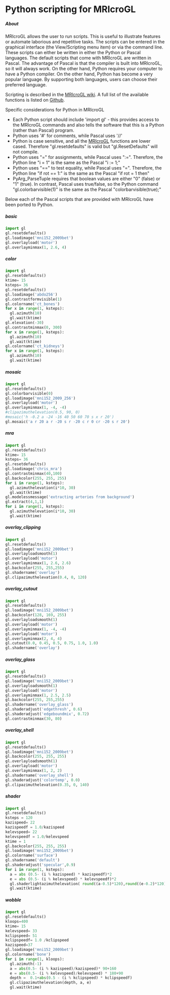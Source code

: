 # Python scripting for MRIcroGL

##### About

MRIcroGL allows the user to run scripts. This is useful to illustrate features or automate laborious and repetitive tasks. The scripts can be entered in the graphical interface (the View/Scripting menu item) or via the command line. These scripts can either be written in either the Python or Pascal languages. The default scripts that come with MRIcroGL are written in Pascal. The advantage of Pascal is that the compiler is built into MRIcroGL, so it will always work. On the other hand, Python requires your computer to have a Python compiler. On the other hand, Python has become a very popular language. By supporting both languages, users can choose their preferred language.

Scripting is described in the
[MRIcroGL wiki](https://www.nitrc.org/plugins/mwiki/index.php/mricrogl:MainPage#Scripting). A full list of the available functions is listed on [Github](https://github.com/neurolabusc/MRIcroGL/blob/master/COMMANDS.md).

Specific considerations for Python in MRIcroGL
 - Each Python script should include 'import gl' - this provides access to the MRIcroGL commands and also tells the software that this is a Python (rather than Pascal) program.
 - Python uses '#' for comments, while Pascal uses '//'
 - Python is case sensitive, and all the [MRIcroGL](https://github.com/neurolabusc/MRIcroGL/blob/master/COMMANDS.md) functions are lower cased. Therefore "gl.resetdefaults" is valid but "gl.ResetDefaults" will not compile.
 - Python uses "=" for assignments, while Pascal uses ":=". Therefore, the Python line "i = 1" is the same as the Pascal "i := 1;"
 - Python uses "==" to test equality, while Pascal uses "=". Therefore, the Python line "if rot == 1:" is the same as the Pascal "if rot = 1 then"
 - PyArg_ParseTuple requires that boolean values are either "0" (false) or "1" (true). In contrast, Pascal uses true/false, so the Python command "gl.colorbarvisible(1)" is the same as the Pascal "colorbarvisible(true);"

 Below each of the Pascal scripts that are provided with MRIcroGL have been ported to Python.

##### basic

```python
import gl
gl.resetdefaults()
gl.loadimage('mni152_2009bet')
gl.overlayload('motor')
gl.overlayminmax(1, 2.6, 4)
```

##### color


```python
import gl
gl.resetdefaults()
ktime= 15
ksteps= 36
gl.resetdefaults()
gl.loadimage('abdo256')
gl.contrastformvisible(1)
gl.colorname('ct_bones')
for x in range(1, ksteps):
  gl.azimuth(10)
  gl.wait(ktime)
gl.elevation(-30)
gl.contrastminmax(0, 300)
for x in range(1, ksteps):
  gl.azimuth(10)
  gl.wait(ktime)
gl.colorname('ct_kidneys')
for x in range(1, ksteps):
  gl.azimuth(10)
  gl.wait(ktime)
```

##### mosaic

```python
import gl
gl.resetdefaults()
gl.colorbarvisible(0)
gl.loadimage('mni152_2009_256')
gl.overlayload('motor')
gl.overlayminmax(1, -4, -4)
#clipazimuthelevation(0.5, 90, 0)
#mosaic('h -0.2 a -24 -16 40 50 60 70 s x r 20')
gl.mosaic('a r 20 a r -20 s r -20 c r 0 cr -20 s r 20')
```

##### mra
```python
import gl
gl.resetdefaults()
ktime= 15
ksteps= 36
gl.resetdefaults()
gl.loadimage('chris_mra')
gl.contrastminmax(40,100)
gl.backcolor(255, 255, 255)
for i in range(1, ksteps):
  gl.azimuthelevation(i*10, 30)
  gl.wait(ktime)
gl.modelessmessage('extracting arteries from background')
gl.extract(4,1,1)
for i in range(1, ksteps):
  gl.azimuthelevation(i*10, 30)
  gl.wait(ktime)
```

#####  overlay_clipping

```python
import gl
gl.resetdefaults()
gl.loadimage('mni152_2009bet')
gl.overlayloadsmooth(1)
gl.overlayload('motor')
gl.overlayminmax(1, 2.6, 2.6)
gl.backcolor(255, 255,255)
gl.shadername('overlay')
gl.clipazimuthelevation(0.4, 0, 120)
```

##### overlay_cutout

```python
import gl
gl.resetdefaults()
gl.loadimage('mni152_2009bet')
gl.backcolor(128, 169, 255)
gl.overlayloadsmooth(1)
gl.overlayload('motor')
gl.overlayminmax(1, -4, -4)
gl.overlayload('motor')
gl.overlayminmax(2, 4, 4)
gl.cutout(0.0, 0.45, 0.5, 0.75, 1.0, 1.0)
gl.shadername('overlay')
```

##### overlay_glass

```python
import gl
gl.resetdefaults()
gl.loadimage('mni152_2009bet')
gl.overlayloadsmooth(1)
gl.overlayload('motor')
gl.overlayminmax(1, 2.5, 2.5)
gl.backcolor(255, 255,255)
gl.shadername('overlay_glass')
gl.shaderadjust('edgethresh', 0.6)
gl.shaderadjust('edgeboundmix', 0.72)
gl.contrastminmax(30, 80)
```

##### overlay_shell

```python
import gl
gl.resetdefaults()
gl.loadimage('mni152_2009bet')
gl.backcolor(255, 255, 255)
gl.overlayloadsmooth(1)
gl.overlayload('motor')
gl.overlayminmax(1, 2, 2)
gl.shadername('overlay_shell')
gl.shaderadjust('colortemp', 0.0)
gl.clipazimuthelevation(0.35, 0, 140)
```
##### shader

```python
import gl
gl.resetdefaults()
ksteps = 120
kazispeed= 22
kazispeedf = 1.0/kazispeed
kelevspeed= 22
kelevspeedf = 1.0/kelevspeed
ktime = 1
gl.backcolor(255, 255, 255)
gl.loadimage('mni152_2009bet')
gl.colorname('surface')
gl.shadername('default')
gl.shaderadjust('specular',0.9)
for i in range(1, ksteps):
  a = abs (0.5- (i % kazispeed) * kazispeedf)*2
  e = abs (0.5- (i % kelevspeed) * kelevspeedf)*2
  gl.shaderlightazimuthelevation( round((a-0.5)*120),round((e-0.2)*120))
  gl.wait(ktime)
```

##### wobble

```python
import gl
gl.resetdefaults()
kloops=400
ktime= 15
kelevspeed= 33
kclipspeed= 51
kclipspeedf= 1.0 /kclipspeed
kazispeed=37
gl.loadimage('mni152_2009bet')
gl.colorname('bone')
for i in range(1, kloops):
  gl.azimuth(-1)
  a = abs(0.5- (i % kazispeed)/kazispeed)* 90+160
  e = abs(0.5- (i % kelevspeed)/kelevspeed) * 180+90
  depth =  0.1+abs(0.5 - (i % kclipspeed) * kclipspeedf)
  gl.clipazimuthelevation(depth, a, e)
  gl.wait(ktime)
```